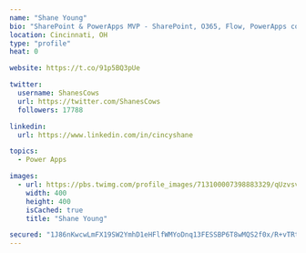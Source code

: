 ```yaml
---
name: "Shane Young"
bio: "SharePoint & PowerApps MVP - SharePoint, O365, Flow, PowerApps consulting? @PowerApps911 | Pure Snark? You found it."
location: Cincinnati, OH
type: "profile"
heat: 0

website: https://t.co/91p5BQ3pUe

twitter:
  username: ShanesCows
  url: https://twitter.com/ShanesCows
  followers: 17788

linkedin:
  url: https://www.linkedin.com/in/cincyshane

topics:
  - Power Apps

images:
  - url: https://pbs.twimg.com/profile_images/713100007398883329/qUzvsvQ3_400x400.jpg
    width: 400
    height: 400
    isCached: true
    title: "Shane Young"

secured: "1J86nKwcwLmFX19SW2YmhD1eHFlfWMYoDnq13FESSBP6T8wMQS2f0x/R+vTRtLQI5Xnr34RPc8xLJ0X2p5u7BlHqnY5LhEPuUDtvi7ITk1dNNfin1pXb0w4LRvHcpzfNR6JkrLShzzeNRzZ+iagXpO8rh/8WsegdZYvEUNBrqbBUIl+yQEKvKVs+Xs+DXn7Ss9g18xzZTpsAqfq5d3dJIAID8ZXpT0WQ2VWhjvHkFbK9uGk1fefm8fmu9MHOdhFWkRMevCEaCIhL2ZCs2jy4hDD4ATWHafS8y0CMtGsf/LVWfI2N5+4sJRHvGHCviibJCjbISOynrevcgod28Vi7XcV8wGhGJKuyvhdoGeJpWxmGgl6ScyUm9rYNHKskeHfWkEtrWSfoEz1c+vbq7iUlOtpl4nqGt3l8Zev8LoyhhIQ=;gQiiBXQA6oTD5EW2Sae0Jg=="
---
```


